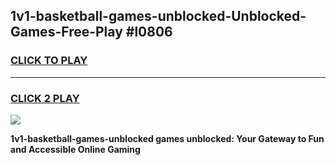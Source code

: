 
## 1v1-basketball-games-unblocked-Unblocked-Games-Free-Play #l0806
<h3>
<a href="https://us.freeplayer.one?title=1v1-basketball-games-unblocked&ref=9M">CLICK TO PLAY</a></h3>
<hr>

<h3>
<a href="https://us.freeplayer.one?title=1v1-basketball-games-unblocked&ref=9M">CLICK 2 PLAY</a>
  
</h3>

<a href="https://us.freeplayer.one?title=1v1-basketball-games-unblocked&ref=9M"><img src="https://clearcache.store/games.png"></a>


**1v1-basketball-games-unblocked games unblocked: Your Gateway to Fun and Accessible Online Gaming**
